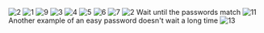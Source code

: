 ![2](https://github.com/user-attachments/assets/5e751647-1cfc-4c50-82d0-7569d252e798)
![1](https://github.com/user-attachments/assets/fd2e33f4-5802-4981-96b6-8bf18e15b892)
![9](https://github.com/user-attachments/assets/fa00e3bb-bc6f-405f-a4e8-9aec823cfe56)
![3](https://github.com/user-attachments/assets/d9f4ef15-23cc-46ee-8280-fef32cd7c5ff)
![4](https://github.com/user-attachments/assets/be72a46c-cc52-4875-aed6-f73e029c1db3)
![5](https://github.com/user-attachments/assets/3db1b6c5-c14c-47fd-a25c-43113413a1bf)
![6](https://github.com/user-attachments/assets/253318bc-9329-44a7-ac18-8e7d46488962)
![7](https://github.com/user-attachments/assets/1f0c806b-bfda-45c6-832b-9968a0788c46)
![2](https://github.com/user-attachments/assets/8e4201c5-2422-4a1a-850a-73399e7da2c7)
Wait until the passwords match
![11](https://github.com/user-attachments/assets/dd3c3c3d-35d0-47c1-8167-43b9ef2b75d3)
Another example of an easy password doesn't wait a long time
![13](https://github.com/user-attachments/assets/98d261c7-8c14-4124-b65b-a90e0e9e118a)
